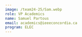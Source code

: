 ```yaml
---
image: /team24-25/Sam.webp
role: VP Academics
name: Samuel Partous
email: academics@ieeeconcordia.ca
program: ELEC
---
```



